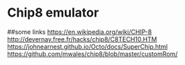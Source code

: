 # Chip8 emulator


##some links
https://en.wikipedia.org/wiki/CHIP-8
http://devernay.free.fr/hacks/chip8/C8TECH10.HTM
https://johnearnest.github.io/Octo/docs/SuperChip.html
https://github.com/mwales/chip8/blob/master/customRom/
 
